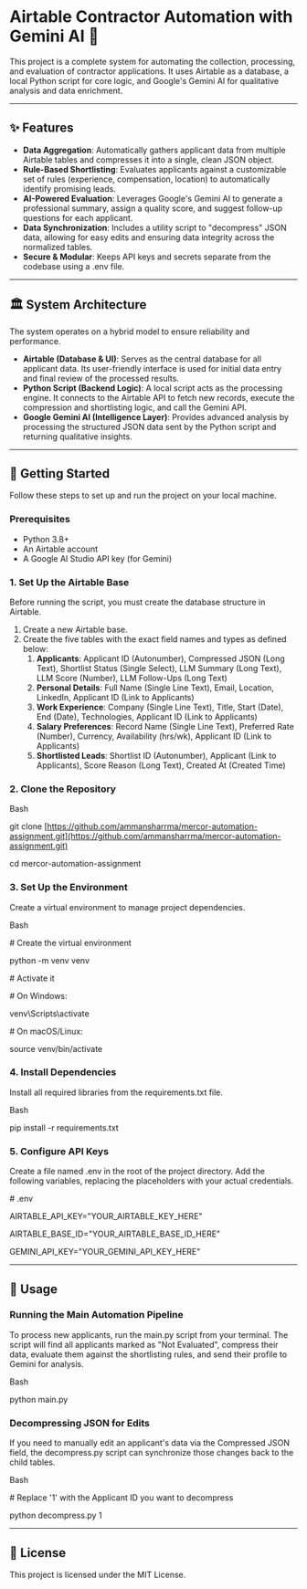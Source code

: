 # <a name="_ofm24wun8ybh"></a>**Airtable Contractor Automation with Gemini AI 🤖**
This project is a complete system for automating the collection, processing, and evaluation of contractor applications. It uses Airtable as a database, a local Python script for core logic, and Google's Gemini AI for qualitative analysis and data enrichment.

-----
## <a name="_nmt2cckh83v0"></a>**✨ Features**
- **Data Aggregation**: Automatically gathers applicant data from multiple Airtable tables and compresses it into a single, clean JSON object.
- **Rule-Based Shortlisting**: Evaluates applicants against a customizable set of rules (experience, compensation, location) to automatically identify promising leads.
- **AI-Powered Evaluation**: Leverages Google's Gemini AI to generate a professional summary, assign a quality score, and suggest follow-up questions for each applicant.
- **Data Synchronization**: Includes a utility script to "decompress" JSON data, allowing for easy edits and ensuring data integrity across the normalized tables.
- **Secure & Modular**: Keeps API keys and secrets separate from the codebase using a .env file.
-----
## <a name="_xefqu5x4gpet"></a>**🏛️ System Architecture**
The system operates on a hybrid model to ensure reliability and performance.

- **Airtable (Database & UI)**: Serves as the central database for all applicant data. Its user-friendly interface is used for initial data entry and final review of the processed results.
- **Python Script (Backend Logic)**: A local script acts as the processing engine. It connects to the Airtable API to fetch new records, execute the compression and shortlisting logic, and call the Gemini API.
- **Google Gemini AI (Intelligence Layer)**: Provides advanced analysis by processing the structured JSON data sent by the Python script and returning qualitative insights.
-----
## <a name="_uijvnqp36ojq"></a>**🏁 Getting Started**
Follow these steps to set up and run the project on your local machine.
### <a name="_sgatfczbfe8y"></a>**Prerequisites**
- Python 3.8+
- An Airtable account
- A Google AI Studio API key (for Gemini)
### <a name="_u66e22fysm6"></a>**1. Set Up the Airtable Base**
Before running the script, you must create the database structure in Airtable.

1. Create a new Airtable base.
1. Create the five tables with the exact field names and types as defined below:
   1. **Applicants**: Applicant ID (Autonumber), Compressed JSON (Long Text), Shortlist Status (Single Select), LLM Summary (Long Text), LLM Score (Number), LLM Follow-Ups (Long Text)
   1. **Personal Details**: Full Name (Single Line Text), Email, Location, LinkedIn, Applicant ID (Link to Applicants)
   1. **Work Experience**: Company (Single Line Text), Title, Start (Date), End (Date), Technologies, Applicant ID (Link to Applicants)
   1. **Salary Preferences**: Record Name (Single Line Text), Preferred Rate (Number), Currency, Availability (hrs/wk), Applicant ID (Link to Applicants)
   1. **Shortlisted Leads**: Shortlist ID (Autonumber), Applicant (Link to Applicants), Score Reason (Long Text), Created At (Created Time)
### <a name="_tb0lr8ylcjov"></a>**2. Clone the Repository**
Bash

git clone [https://github.com/ammansharrma/mercor-automation-assignment.git](https://github.com/ammansharrma/mercor-automation-assignment.git)

cd mercor-automation-assignment

### <a name="_8m69qmlmax37"></a>**3. Set Up the Environment**
Create a virtual environment to manage project dependencies.

Bash

\# Create the virtual environment

python -m venv venv

\# Activate it

\# On Windows:

venv\Scripts\activate

\# On macOS/Linux:

source venv/bin/activate

### <a name="_ge3eh5hjcz4f"></a>**4. Install Dependencies**
Install all required libraries from the requirements.txt file.

Bash

pip install -r requirements.txt

### <a name="_q7x7ce8j0m1w"></a>**5. Configure API Keys**
Create a file named .env in the root of the project directory. Add the following variables, replacing the placeholders with your actual credentials.

\# .env

AIRTABLE\_API\_KEY="YOUR\_AIRTABLE\_KEY\_HERE"

AIRTABLE\_BASE\_ID="YOUR\_AIRTABLE\_BASE\_ID\_HERE"

GEMINI\_API\_KEY="YOUR\_GEMINI\_API\_KEY\_HERE"

-----
## <a name="_al6xlyvkrs0"></a>**📖 Usage**
### <a name="_on5i1ediswa9"></a>**Running the Main Automation Pipeline**
To process new applicants, run the main.py script from your terminal. The script will find all applicants marked as "Not Evaluated", compress their data, evaluate them against the shortlisting rules, and send their profile to Gemini for analysis.

Bash

python main.py

### <a name="_mvvpgu1rbb10"></a>**Decompressing JSON for Edits**
If you need to manually edit an applicant's data via the Compressed JSON field, the decompress.py script can synchronize those changes back to the child tables.

Bash

\# Replace '1' with the Applicant ID you want to decompress

python decompress.py 1

-----
## <a name="_1d8nej5boxvf"></a>**📄 License**
This project is licensed under the MIT License.

